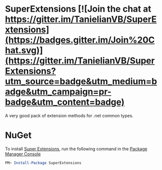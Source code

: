 # SuperExtensions [![Join the chat at https://gitter.im/TanielianVB/SuperExtensions](https://badges.gitter.im/Join%20Chat.svg)](https://gitter.im/TanielianVB/SuperExtensions?utm_source=badge&utm_medium=badge&utm_campaign=pr-badge&utm_content=badge)
A very good pack of extension methods for .net common types.

# NuGet
To install [Super Extensions](https://www.nuget.org/packages/SuperExtensions/), run the following command in the [Package Manager Console](http://docs.nuget.org/consume/package-manager-console)

```PowerShell
PM> Install-Package SuperExtensions
```
